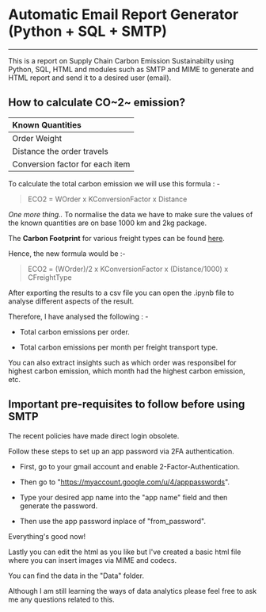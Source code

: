 
# Automatic Email Report Generator (Python + SQL + SMTP)

---
This is a report on Supply Chain Carbon Emission Sustainabilty using Python, SQL, HTML and modules such as SMTP and MIME to generate and HTML report and send it to a desired user (email).

## How to calculate CO~2~ emission?

| Known Quantities |
| :---             |
| Order Weight|
| Distance the order travels|
| Conversion factor for each item|

To calculate the total carbon emission we will use this formula : -

> ECO2 = WOrder x KConversionFactor x Distance

*One more thing..* To normalise the data we have to make sure the values of the known quantities are on base 1000 km and 2kg package.

The **Carbon Footprint** for various freight types can be found [here]("https://www.co2everything.com/co2e-of/freight-shipping").

Hence, the new formula would be :-

> ECO2 = (WOrder)/2 x KConversionFactor x (Distance/1000) x CFreightType

After exporting the results to a csv file you can open the .ipynb file to analyse different aspects of the result.

Therefore, I have analysed the following : -

- Total carbon emissions per order.

- Total carbon emissions per month per freight transport type.

You can also extract insights such as which order was responsibel for highest carbon emission, which month had the highest carbon emission, etc.

## Important pre-requisites to follow before using SMTP

The recent policies have made direct login obsolete.

Follow these steps to set up an app password via 2FA authentication.

- First, go to your gmail account and enable 2-Factor-Authentication.

- Then go to "https://myaccount.google.com/u/4/apppasswords".

- Type your desired app name into the "app name" field and then generate the password.

- Then use the app password inplace of "from_password".

Everything's good now!

Lastly you can edit the html as you like but I've created a basic html file where you can insert images via MIME and codecs.

You can find the data in the "Data" folder.

Although I am still learning the ways of data analytics please feel free to ask me any questions related to this.
